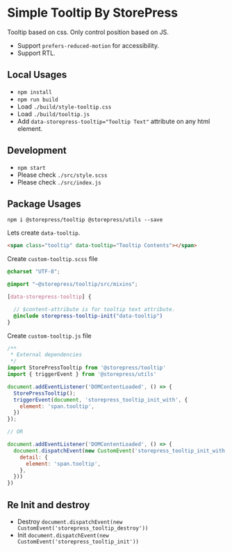 # Simple Tooltip By StorePress

Tooltip based on css. Only control position based on JS.

- Support `prefers-reduced-motion` for accessibility.
- Support RTL.

## Local Usages

- `npm install`
- `npm run build`
- Load `./build/style-tooltip.css`
- Load `./build/tooltip.js`
- Add `data-storepress-tooltip="Tooltip Text"` attribute on any html element.

## Development

- `npm start`
- Please check `./src/style.scss`
- Please check `./src/index.js`

## Package Usages

```shell
npm i @storepress/tooltip @storepress/utils --save
```

Lets create `data-tooltip`.

```html
<span class="tooltip" data-tooltip="Tooltip Contents"></span>
```

Create `custom-tooltip.scss` file

```scss
@charset "UTF-8";

@import "~@storepress/tooltip/src/mixins";

[data-storepress-tooltip] {

  // $content-attribute is for tooltip text attribute.
  @include storepress-tooltip-init("data-tooltip")
}
```

Create `custom-tooltip.js` file

```js
/**
 * External dependencies
 */
import StorePressTooltip from '@storepress/tooltip'
import { triggerEvent } from '@storepress/utils'

document.addEventListener('DOMContentLoaded', () => {
  StorePressTooltip();
  triggerEvent(document, 'storepress_tooltip_init_with', {
    element: 'span.tooltip',
  })
});

// OR

document.addEventListener('DOMContentLoaded', () => {
  document.dispatchEvent(new CustomEvent('storepress_tooltip_init_with', {
    detail: {
      element: 'span.tooltip',
    },
  }))
})
```

## Re Init and destroy

- Destroy `document.dispatchEvent(new CustomEvent('storepress_tooltip_destroy'))`
- Init `document.dispatchEvent(new CustomEvent('storepress_tooltip_init'))`

